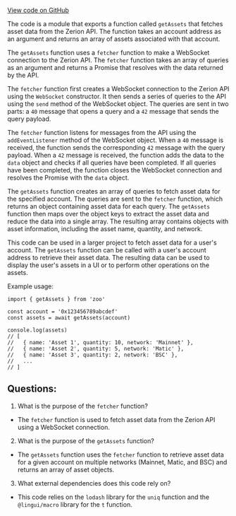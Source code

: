 [View code on GitHub](zoo-labs/zoo/blob/master/core/src/services/zerion/fetchers.ts)

The code is a module that exports a function called `getAssets` that fetches asset data from the Zerion API. The function takes an account address as an argument and returns an array of assets associated with that account. 

The `getAssets` function uses a `fetcher` function to make a WebSocket connection to the Zerion API. The `fetcher` function takes an array of queries as an argument and returns a Promise that resolves with the data returned by the API. 

The `fetcher` function first creates a WebSocket connection to the Zerion API using the `WebSocket` constructor. It then sends a series of queries to the API using the `send` method of the WebSocket object. The queries are sent in two parts: a `40` message that opens a query and a `42` message that sends the query payload. 

The `fetcher` function listens for messages from the API using the `addEventListener` method of the WebSocket object. When a `40` message is received, the function sends the corresponding `42` message with the query payload. When a `42` message is received, the function adds the data to the `data` object and checks if all queries have been completed. If all queries have been completed, the function closes the WebSocket connection and resolves the Promise with the `data` object. 

The `getAssets` function creates an array of queries to fetch asset data for the specified account. The queries are sent to the `fetcher` function, which returns an object containing asset data for each query. The `getAssets` function then maps over the object keys to extract the asset data and reduce the data into a single array. The resulting array contains objects with asset information, including the asset name, quantity, and network. 

This code can be used in a larger project to fetch asset data for a user's account. The `getAssets` function can be called with a user's account address to retrieve their asset data. The resulting data can be used to display the user's assets in a UI or to perform other operations on the assets. 

Example usage:

```
import { getAssets } from 'zoo'

const account = '0x123456789abcdef'
const assets = await getAssets(account)

console.log(assets)
// [
//   { name: 'Asset 1', quantity: 10, network: 'Mainnet' },
//   { name: 'Asset 2', quantity: 5, network: 'Matic' },
//   { name: 'Asset 3', quantity: 2, network: 'BSC' },
//   ...
// ]
```
## Questions: 
 1. What is the purpose of the `fetcher` function?
- The `fetcher` function is used to fetch asset data from the Zerion API using a WebSocket connection.

2. What is the purpose of the `getAssets` function?
- The `getAssets` function uses the `fetcher` function to retrieve asset data for a given account on multiple networks (Mainnet, Matic, and BSC) and returns an array of asset objects.

3. What external dependencies does this code rely on?
- This code relies on the `lodash` library for the `uniq` function and the `@lingui/macro` library for the `t` function.